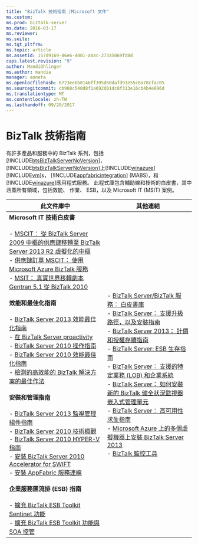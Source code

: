 ```yaml
---
title: "BizTalk 技術指南 |Microsoft 文件"
ms.custom: 
ms.prod: biztalk-server
ms.date: 2016-03-17
ms.reviewer: 
ms.suite: 
ms.tgt_pltfrm: 
ms.topic: article
ms.assetid: 157d9169-46e6-4001-aaac-273a5069fd8d
caps.latest.revision: "9"
author: MandiOhlinger
ms.author: mandia
manager: anneta
ms.openlocfilehash: 6723eebb0146ff395d60dafd91e55c8a78cfac05
ms.sourcegitcommit: cb908c540d8f1a692d01dc8f313e16cb4b4e696d
ms.translationtype: MT
ms.contentlocale: zh-TW
ms.lasthandoff: 09/20/2017
---
```

# <a name="biztalk-technical-guides"></a>BizTalk 技術指南
有許多產品和服務中的 BizTalk 系列，包括[!INCLUDE[btsBizTalkServerNoVersion](../includes/btsbiztalkservernoversion-md.md)]，[!INCLUDE[btsBizTalkServerNoVersion](../includes/btsbiztalkservernoversion-md.md)]上[!INCLUDE[winazure](../includes/winazure-md.md)] [!INCLUDE[vm](../includes/vm-md.md)]s， [!INCLUDE[appfabricintegration](../includes/appfabricintegration-md.md)] (MABS)，和[!INCLUDE[winazure](../includes/winazure-md.md)]應用程式服務。 此程式庫包含輔助線和技術的白皮書，其中涵蓋所有領域，包括效能、 作業、 ESB，以及 Microsoft IT (MSIT) 案例。  
  
|此文件庫中|其他連結|  
|---------------------|----------------------|  
|**Microsoft IT 技術白皮書**<br /><br /> -   [MSCIT： 從 BizTalk Server 2009 中樞的供應鏈移轉至 BizTalk Server 2013 R2 虛擬化的中樞](../technical-guides/mscit-supply-chain-migration-from-biztalk-2009-to-biztalk-2013-r2-virtualized.md)<br />-   [供應鏈訂單 MSCIT： 使用 Microsoft Azure BizTalk 服務](../technical-guides/mscit-using-microsoft-azure-biztalk-services-for-supply-chain-orders.md)<br />-   [MSIT： 真實世界移轉劇本 Gentran 5.1 從 BizTalk 2010](../technical-guides/msit-real-world-migration-story-from-gentran-5-1-to-biztalk-2010.md)<br /><br /> **效能和最佳化指南**<br /><br /> -   [BizTalk Server 2013 效能最佳化指南](../technical-guides/biztalk-server-2013-performance-optimization-guide.md)<br />-   [在 BizTalk Server proactivity](../technical-guides/proactivity-in-biztalk-server.md)<br />-   [BizTalk Server 2010 操作指南](~/technical-guides/biztalk-server-2010-operations-guide.md)<br />-   [BizTalk Server 2010 效能最佳化指南](../technical-guides/biztalk-server-2010-performance-optimization-guide.md)<br />-   [檢測的高效能的 BizTalk 解決方案的最佳作法](../technical-guides/instrumentation-best-practices-for-high-performance-biztalk-solutions.md)<br /><br /> **安裝和管理指南**<br /><br /> -   [BizTalk Server 2013 監視管理組件指南](../technical-guides/biztalk-server-2013-monitoring-management-pack-guide.md)<br />-   [BizTalk Server 2010 技術概觀](../technical-guides/biztalk-server-2010-technical-overview.md)<br />-   [BizTalk Server 2010 HYPER-V 指南](../technical-guides/biztalk-server-2010-hyper-v-guide.md)<br />-   [安裝 BizTalk Server 2010 Accelerator for SWIFT](../technical-guides/installing-biztalk-server-2010-accelerator-for-swift.md)<br />-   [安裝 AppFabric 服務連線](../technical-guides/installing-appfabric-connect-for-services.md)<br /><br /> **企業服務匯流排 (ESB) 指南**<br /><br /> -   [擴充 BizTalk ESB Toolkit Sentinet 功能](../technical-guides/extending-biztalk-esb-toolkit-capabilities-with-sentinet.md)<br />-   [擴充 BizTalk ESB Toolkit 功能與 SOA 控管](../technical-guides/extending-biztalk-esb-toolkit-capabilities-with-soa-governance.md)|-   [BizTalk Server/BizTalk 服務： 白皮書庫](http://social.technet.microsoft.com/wiki/contents/articles/15469.biztalk-serverbiztalk-services-white-paper-gallery.aspx)<br />-   [BizTalk Server： 支援升級路徑，以及安裝指南](http://social.technet.microsoft.com/wiki/contents/articles/28554.biztalk-server-supported-upgrade-paths-and-installation-guides.aspx)<br />-   [BizTalk Server 2013： 計價和授權存續指南](http://social.technet.microsoft.com/wiki/contents/articles/20494.biztalk-server-2013-pricing-and-licensing-survival-guide.aspx)<br />-   [BizTalk Server: ESB 生存指南](http://social.technet.microsoft.com/wiki/contents/articles/7756.biztalk-server-esb-survival-guide.aspx)<br />-   [BizTalk Server： 支援的特定業務 (LOB) 和企業系統](http://social.technet.microsoft.com/wiki/contents/articles/17631.biztalk-server-supported-line-of-business-lob-and-enterprise-systems.aspx)<br />-   [BizTalk Server： 如何安裝新的 BizTalk 健全狀況監視器 嵌入式管理單元](http://social.technet.microsoft.com/wiki/contents/articles/26466.biztalk-server-how-to-install-the-new-biztalk-health-monitor-snap-in.aspx)<br />-   [BizTalk Server： 高可用性求生指南](http://social.technet.microsoft.com/wiki/contents/articles/6532.biztalk-server-high-availability-survival-guide.aspx)<br />-   [Microsoft Azure 上的多個虛擬機器上安裝 BizTalk Server 2013](http://social.technet.microsoft.com/wiki/contents/articles/23968.installing-biztalk-server-2013-on-multiple-virtual-machine-on-windows-azure.aspx)<br />-   [BizTalk 監控工具](http://social.technet.microsoft.com/wiki/contents/articles/5364.biztalk-monitoring-tools.aspx)|